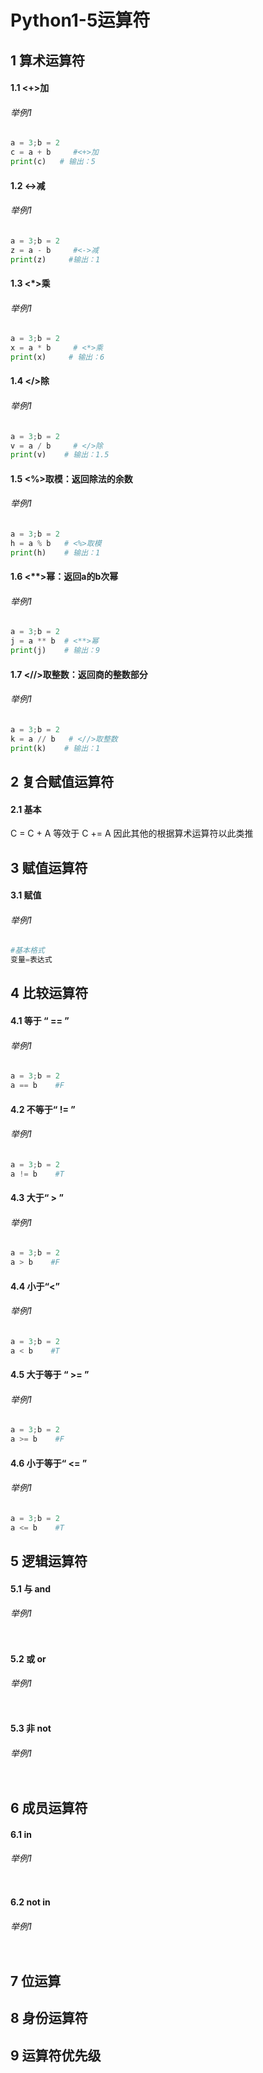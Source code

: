 # Python1-5运算符

## 1 算术运算符

#### 1.1 <+>加

###### 举例1

```python
a = 3;b = 2
c = a + b     #<+>加
print(c)   # 输出：5
```

#### 1.2 <->减

###### 举例1

```python
a = 3;b = 2
z = a - b     #<->减
print(z)     #输出：1
```

#### 1.3 <*>乘

###### 举例1

```python
a = 3;b = 2
x = a * b     # <*>乘
print(x)     # 输出：6
```

#### 1.4 </>除

###### 举例1

```python
a = 3;b = 2
v = a / b     # </>除
print(v)    # 输出：1.5
```

#### 1.5 <%>取模：返回除法的余数

###### 举例1

```python
a = 3;b = 2
h = a % b   # <%>取模
print(h)    # 输出：1
```

#### 1.6 <**>幂：返回a的b次幂

###### 举例1

```python
a = 3;b = 2
j = a ** b  # <**>幂
print(j)    # 输出：9
```

#### 1.7 <//>取整数：返回商的整数部分

###### 举例1

```python
a = 3;b = 2
k = a // b   # <//>取整数
print(k)    # 输出：1
```

## 2 复合赋值运算符

#### 2.1 基本

C = C + A  等效于 C += A
因此其他的根据算术运算符以此类推

## 3 赋值运算符

#### 3.1 赋值

###### 举例1

```python
#基本格式
变量=表达式  
```

## 4 比较运算符

#### 4.1 等于 “ == ”

###### 举例1

```python
a = 3;b = 2
a == b    #F
```

#### 4.2 不等于“ != ”

###### 举例1

```python
a = 3;b = 2
a != b    #T
```

#### 4.3 大于“ > ”

###### 举例1

```python
a = 3;b = 2
a > b    #F
```

#### 4.4 小于“<”

###### 举例1

```python
a = 3;b = 2
a < b    #T
```

#### 4.5 大于等于 “ >= ”

###### 举例1

```python
a = 3;b = 2
a >= b    #F
```

#### 4.6 小于等于“ <= ”

###### 举例1

```python
a = 3;b = 2
a <= b    #T
```

## 5 逻辑运算符

#### 5.1 与 and

###### 举例1

```

```

#### 5.2 或 or

###### 举例1

```

```

#### 5.3 非 not

###### 举例1

```

```

## 6 成员运算符

#### 6.1 in

###### 举例1

```

```

#### 6.2  not in

###### 举例1

```

```

## 7 位运算



## 8 身份运算符



## 9 运算符优先级

